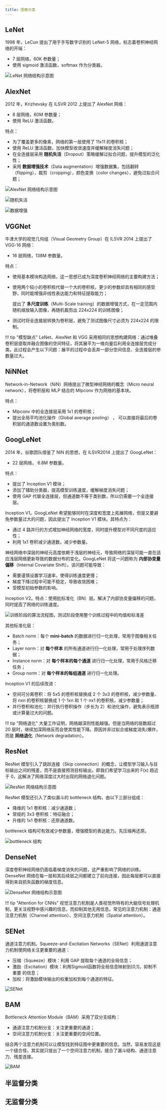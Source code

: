 ```yaml
---
title: 图像分类
---
```


## LeNet

1998 年，LeCun 提出了用于手写数字识别的 LeNet-5 网络，标志着卷积神经网络的开端：

- 7 层网络，60K 参数量；
- 使用 sigmoid 激活函数，softmax 作为分类器。

![LeNet 网络结构示意图](https://cdn.dwj601.cn/images/20250318080954165.png)

## AlexNet

2012 年，Krizhevsky 在 ILSVR 2012 上提出了 AlexNet 网络：

- 8 层网络，60M 参数量；
- 使用 ReLU 激活函数。

特点：

- 为了覆盖更多的像素，网络的第一层使用了 11x11 的卷积核；
- 使用 ReLU 激活函数，加快模型收敛速度并缓解梯度消失问题；
- 在全连接层采用 **随机失活**（Dropout）策略缓解过拟合问题，提升模型的泛化性；
- 采用 **数据增强技术**（Data augmentation）增强数据集，包括翻转（flipping），裁剪（cropping），颜色变换（color changes），避免过拟合问题；

![AlexNet 网络结构示意图](https://cdn.dwj601.cn/images/20250318084540355.jpg)

![随机失活](https://cdn.dwj601.cn/images/20250318084352125.png)

![数据增强](https://cdn.dwj601.cn/images/20250318084441623.png)

## VGGNet

牛津大学的视觉几何组（Visual Geometry Group）在 ILSVR 2014 上提出了 VGG-16 网络：

- 16 层网络，138M 参数量。

特点：

- 使用基本模块构造网络，这一思想已成为深度卷积神经网络的主要构建方法；

- 使用两个较小的卷积核代替一个大的卷积核，更少的参数却具有相同的感受野，同时能增强非线性表达能力和特征提取能力；

    提出了 **多尺度训练**（Multi-Scale training）的数据增强方式，在一定范围内随机缩放输入图像，再随机裁剪出 224x224 的训练图像；

- 测试时将全连接层转换为卷积层，避免了测试图像尺寸必须为 224x224 的限制。

!!! tip "模型缺点"
    LeNet、AlexNet 和 VGG 采用相同的思想构建网络：通过堆叠卷积层提取并融合图像的空间特征，将其展平为一维向量后利用全连接层完成分类。此过程会产生以下问题：展平的过程中会丢弃一部分空间信息、全连接层的参数量过大。

## NiNNet

Network-in-Network（NiN）网络提出了微型神经网络的概念（Micro neural network），将卷积层和 MLP 结合的 Mlpconv 作为网络的基本块。

特点：

- Mlpconv 中的全连接层采用 1x1 的卷积核；
- 提出全局平均池化操作（Global average pooling） ， 可以直接将最后的卷积层的通道数设置为类别数。

## GoogLeNet

2014 年，谷歌团队借鉴了 NIN 的思想，在 ILSVR2014 上提出了 GoogLeNet：

- 22 层网络， 6.8M 参数量。

特点：

- 提出了 Inception V1 模块；
- 添加了辅助分类器，提高模型训练速度，缓解梯度消失问题；
- 使用 GAP 代替全连接层，但通道数不等于类别数，所以仍需要一个全连接层。

Inception V1。GoogLeNet 希望能够同时在深度和宽度上拓展网络，但是又要避免参数量过大的问题，因此提出了 Inception V1 模块。其特点为：

- 通过 4 路并行的方式增加神经网络的宽度，同时提升模型对不同尺度的适应性；
- 利用 1x1 卷积减少通道数，减少参数量。

神经网络中深层的神经元高度依赖于浅层的神经元，导致网络的深层可能一直在适应浅层网络更新导致的数据分布的变化。GoogLeNet 将这一问题称为 **内部协变量偏移**（Internal Covariate Shift）。该问题可能导致：

- 需要谨慎设置学习速率，使得训练速度更慢；
- 梯度下降过程中可能不稳定，导致收敛困难；
- 受模型初始参数的影响。

Inception V2。特点：使用批标准化（BN）层。解决了内部协变量偏移的问题，同时提高了网络的训练速度。

![训练阶段的算法流程图，测试阶段使用整个训练过程中的均值和标准差](https://cdn.dwj601.cn/images/20250318084842090.png)

其他标准化层：

- Batch norm：每个 **mini-batch** 的数据进行归一化处理，常用于图像相关任务；
- Layer norm：对 **每个样本** 的所有通道进行归一化处理，常用于处理序列数据；
- Instance norm：对 **每个样本的每个通道** 进行归一化处理，常用于风格迁移任务；
- Group norm：对 **每个样本的每组通道** 进行归一化处理。

Inception V1 的后续改进：

- 空间可分离卷积：将 5x5 的卷积核替换成 2 个 3x3 的卷积核，减少参数量、将 nxn 的卷积核替换成 1 个 1xn 和 1 个 nx1 的卷积核，减少参数量；
- 并行卷积和池化：并行执行卷积操作（步长为 2）和池化操作，避免表示瓶颈或计算量过大的问题。

!!! tip "网络退化"
    大量工作证明，网络越深则性能越强。但是当网络的层数超过 20 层时，继续加深网络反而会使其性能下降。原因并非过拟合或梯度消失/爆炸，而是 **网络退化**（Network degradation）。

## ResNet

ResNet 模型引入了跳跃连接（Skip connection）的概念，让模型学习输入与目标输出之间的残差，而不是直接预测目标输出。即我们希望学习出来的 F(x) 趋近于 0，这解决了网络深度过大时出现的网络退化问题。

![ResNet 网络结构示意图](https://cdn.dwj601.cn/images/20250318091046475.png)

ResNet 模型还引入了类似漏斗的 bottleneck 结构，由以下三部分组成：

- 降维的 1x1 卷积核：减少通道数；
- 常规的 3x3 卷积核：特征融合；
- 升维的 1x1 卷积核：还原通道数。

bottleneck 结构可有效减少参数量，增强模型的表达能力。先压缩再还原。

![bottleneck 结构](https://cdn.dwj601.cn/images/20250318091412771.png)

## DenseNet

深度卷积神经网络仍面临着梯度消失的问题，这严重影响了网络的训练。DenseNet 网络在每一层和其后续层之间都建立了前向连接，因此每层都可以直接得到来自损失函数的梯度信息。

![DenseNet 网络结构示意图](https://cdn.dwj601.cn/images/20250318091917382.png)

!!! tip "Attention for CNNs"
    视觉注意力机制是人类视觉所特有的大脑信号处理机制，更关注视野中感兴趣的信息，而抑制其他无用信息。常见的注意力机制：通道注意力机制（Channel attention）、空间注意力机制（Spatial attention）。

## SENet

通道注意力机制。Squeeze-and-Excitation Networks（SENet）利用通道注意力机制使网络关注更重要的通道：

- 压缩（Squeeze）模块：利用 GAP 提取每个通道的全局信息；
- 激励（Excitation）模块：利用Sigmoid函数将全局信息映射到[0,1]，抑制不重要
    的信息；
- 加权：将激励模块输出的权重加权到每个通道的特征。

![SENet](https://cdn.dwj601.cn/images/20250325081933991.png)

## BAM

Bottleneck Attention Module（BAM）采用了双分支结构：

- 通道注意力机制分支：关注更重要的通道；
- 空间注意力机制分支：关注更重要的空间位置。

结合两个注意力机制可以让模型找到特征图中更重要的信息。当然，容易发现这是一个缝合怪，其实就只提出了一个空间注意力机制，缝合了漏斗结构、通道注意力、残差连接。

![BAM](https://cdn.dwj601.cn/images/20250325081937779.png)

## 半监督分类



## 无监督分类

